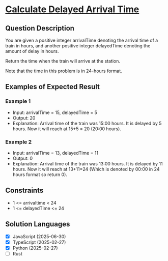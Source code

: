 # [Calculate Delayed Arrival Time](https://leetcode.com/problems/calculate-delayed-arrival-time/description/)

## Question Description

You are given a positive integer arrivalTime denoting the arrival time of a train in hours, and another positive integer delayedTime denoting the amount of delay in hours.

Return the time when the train will arrive at the station.

Note that the time in this problem is in 24-hours format.

## Examples of Expected Result

### Example 1

- Input: arrivalTime = 15, delayedTime = 5
- Output: 20
- Explanation: Arrival time of the train was 15:00 hours. It is delayed by 5 hours. Now it will reach at 15+5 = 20 (20:00 hours).

### Example 2

- Input: arrivalTime = 13, delayedTime = 11
- Output: 0
- Explanation: Arrival time of the train was 13:00 hours. It is delayed by 11 hours. Now it will reach at 13+11=24 (Which is denoted by 00:00 in 24 hours format so return 0).

## Constraints

- 1 <= arrivaltime < 24
- 1 <= delayedTime <= 24

## Solution Languages

- [x] JavaScript (2025-06-30)
- [x] TypeScript (2025-02-27)
- [x] Python (2025-02-27)
- [ ] Rust